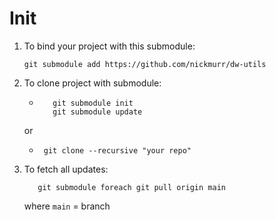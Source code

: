 # Init

1. To bind your project with this submodule:
   
    ```shell
    git submodule add https://github.com/nickmurr/dw-utils
    ```

2. To clone project with submodule:

   *   ```shell
          git submodule init
          git submodule update
       ```
      
   or

   *  
      ```shell
       git clone --recursive "your repo"
      ```
3. To fetch all updates:

   ```shell
      git submodule foreach git pull origin main 
   ```
   where `main` = branch
